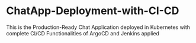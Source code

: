# ChatApp-Deployment-with-CI-CD
This is the Production-Ready Chat Application deployed in Kubernetes with complete CI/CD Functionalities of ArgoCD and Jenkins applied
